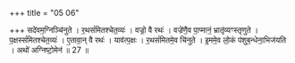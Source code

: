 +++
title = "05 06"

+++
सदे॑वम॒ग्निञ्चि॑नुते । र॒थसं॑मितश्चेत॒व्यः॑ । वज्रो॒ वै रथः॑ । वज्रे॑णै॒व पा॒प्मानं॒ भ्रातृ॑व्यꣳस्तृणुते । प॒क्षस्सं॑मितश्चेत॒व्यः॑ । ए॒तावा॒न् वै रथः॑ । याव॑त्प॒क्षः । र॒थसं॑मितमे॒व चि॑नुते । इ॒ममे॒व लो॒कं  प॑शुब॒न्धेना॒भिज॑यति । अथो॑ अग्निष्टो॒मेन॑ ॥ 27 ॥

